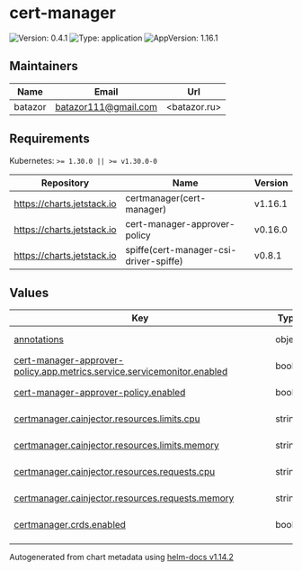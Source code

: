 # cert-manager

![Version: 0.4.1](https://img.shields.io/badge/Version-0.4.1-informational?style=flat-square) ![Type: application](https://img.shields.io/badge/Type-application-informational?style=flat-square) ![AppVersion: 1.16.1](https://img.shields.io/badge/AppVersion-1.16.1-informational?style=flat-square)

## Maintainers

| Name | Email | Url |
| ---- | ------ | --- |
| batazor | <batazor111@gmail.com> | <batazor.ru> |

## Requirements

Kubernetes: `>= 1.30.0 || >= v1.30.0-0`

| Repository | Name | Version |
|------------|------|---------|
| https://charts.jetstack.io | certmanager(cert-manager) | v1.16.1 |
| https://charts.jetstack.io | cert-manager-approver-policy | v0.16.0 |
| https://charts.jetstack.io | spiffe(cert-manager-csi-driver-spiffe) | v0.8.1 |

## Values

<table height="400px" >
	<thead>
		<th>Key</th>
		<th>Type</th>
		<th>Default</th>
		<th>Description</th>
	</thead>
	<tbody>
		<tr>
			<td id="annotations"><a href="./values.yaml#L7">annotations</a></td>
			<td>
object
</td>
			<td>
				<div style="max-width: 300px;">
<pre lang="json">
{}
</pre>
</div>
			</td>
			<td></td>
		</tr>
		<tr>
			<td id="cert-manager-approver-policy--app--metrics--service--servicemonitor--enabled"><a href="./values.yaml#L76">cert-manager-approver-policy.app.metrics.service.servicemonitor.enabled</a></td>
			<td>
bool
</td>
			<td>
				<div style="max-width: 300px;">
<pre lang="json">
true
</pre>
</div>
			</td>
			<td></td>
		</tr>
		<tr>
			<td id="cert-manager-approver-policy--enabled"><a href="./values.yaml#L70">cert-manager-approver-policy.enabled</a></td>
			<td>
bool
</td>
			<td>
				<div style="max-width: 300px;">
<pre lang="json">
false
</pre>
</div>
			</td>
			<td></td>
		</tr>
		<tr>
			<td id="certmanager--cainjector--resources--limits--cpu"><a href="./values.yaml#L49">certmanager.cainjector.resources.limits.cpu</a></td>
			<td>
string
</td>
			<td>
				<div style="max-width: 300px;">
<pre lang="json">
"100m"
</pre>
</div>
			</td>
			<td></td>
		</tr>
		<tr>
			<td id="certmanager--cainjector--resources--limits--memory"><a href="./values.yaml#L50">certmanager.cainjector.resources.limits.memory</a></td>
			<td>
string
</td>
			<td>
				<div style="max-width: 300px;">
<pre lang="json">
"128Mi"
</pre>
</div>
			</td>
			<td></td>
		</tr>
		<tr>
			<td id="certmanager--cainjector--resources--requests--cpu"><a href="./values.yaml#L46">certmanager.cainjector.resources.requests.cpu</a></td>
			<td>
string
</td>
			<td>
				<div style="max-width: 300px;">
<pre lang="json">
"10m"
</pre>
</div>
			</td>
			<td></td>
		</tr>
		<tr>
			<td id="certmanager--cainjector--resources--requests--memory"><a href="./values.yaml#L47">certmanager.cainjector.resources.requests.memory</a></td>
			<td>
string
</td>
			<td>
				<div style="max-width: 300px;">
<pre lang="json">
"32Mi"
</pre>
</div>
			</td>
			<td></td>
		</tr>
		<tr>
			<td id="certmanager--crds--enabled"><a href="./values.yaml#L27">certmanager.crds.enabled</a></td>
			<td>
bool
</td>
			<td>
				<div style="max-width: 300px;">
<pre lang="json">
true
</pre>
</div>
			</td>
			<td></td>
		</tr>
		<tr>
			<td id="certmanager--crds--keep"><a href="./values.yaml#L28">certmanager.crds.keep</a></td>
			<td>
bool
</td>
			<td>
				<div style="max-width: 300px;">
<pre lang="json">
true
</pre>
</div>
			</td>
			<td></td>
		</tr>
		<tr>
			<td id="certmanager--enabled"><a href="./values.yaml#L14">certmanager.enabled</a></td>
			<td>
bool
</td>
			<td>
				<div style="max-width: 300px;">
<pre lang="json">
true
</pre>
</div>
			</td>
			<td></td>
		</tr>
		<tr>
			<td id="certmanager--extraArgs[0]"><a href="./values.yaml#L31">certmanager.extraArgs[0]</a></td>
			<td>
string
</td>
			<td>
				<div style="max-width: 300px;">
<pre lang="json">
"--logging-format=json"
</pre>
</div>
			</td>
			<td></td>
		</tr>
		<tr>
			<td id="certmanager--featureGates"><a href="./values.yaml#L24">certmanager.featureGates</a></td>
			<td>
string
</td>
			<td>
				<div style="max-width: 300px;">
<pre lang="json">
"ExperimentalGatewayAPISupport=true"
</pre>
</div>
			</td>
			<td></td>
		</tr>
		<tr>
			<td id="certmanager--prometheus--enabled"><a href="./values.yaml#L62">certmanager.prometheus.enabled</a></td>
			<td>
bool
</td>
			<td>
				<div style="max-width: 300px;">
<pre lang="json">
true
</pre>
</div>
			</td>
			<td></td>
		</tr>
		<tr>
			<td id="certmanager--prometheus--servicemonitor--enabled"><a href="./values.yaml#L65">certmanager.prometheus.servicemonitor.enabled</a></td>
			<td>
bool
</td>
			<td>
				<div style="max-width: 300px;">
<pre lang="json">
true
</pre>
</div>
			</td>
			<td></td>
		</tr>
		<tr>
			<td id="certmanager--prometheus--servicemonitor--labels--release"><a href="./values.yaml#L67">certmanager.prometheus.servicemonitor.labels.release</a></td>
			<td>
string
</td>
			<td>
				<div style="max-width: 300px;">
<pre lang="json">
"prometheus-operator"
</pre>
</div>
			</td>
			<td></td>
		</tr>
		<tr>
			<td id="certmanager--resources--limits--cpu"><a href="./values.yaml#L21">certmanager.resources.limits.cpu</a></td>
			<td>
string
</td>
			<td>
				<div style="max-width: 300px;">
<pre lang="json">
"100m"
</pre>
</div>
			</td>
			<td></td>
		</tr>
		<tr>
			<td id="certmanager--resources--limits--memory"><a href="./values.yaml#L22">certmanager.resources.limits.memory</a></td>
			<td>
string
</td>
			<td>
				<div style="max-width: 300px;">
<pre lang="json">
"128Mi"
</pre>
</div>
			</td>
			<td></td>
		</tr>
		<tr>
			<td id="certmanager--resources--requests--cpu"><a href="./values.yaml#L18">certmanager.resources.requests.cpu</a></td>
			<td>
string
</td>
			<td>
				<div style="max-width: 300px;">
<pre lang="json">
"10m"
</pre>
</div>
			</td>
			<td></td>
		</tr>
		<tr>
			<td id="certmanager--resources--requests--memory"><a href="./values.yaml#L19">certmanager.resources.requests.memory</a></td>
			<td>
string
</td>
			<td>
				<div style="max-width: 300px;">
<pre lang="json">
"32Mi"
</pre>
</div>
			</td>
			<td></td>
		</tr>
		<tr>
			<td id="certmanager--startupapicheck--resources--limits--cpu"><a href="./values.yaml#L58">certmanager.startupapicheck.resources.limits.cpu</a></td>
			<td>
string
</td>
			<td>
				<div style="max-width: 300px;">
<pre lang="json">
"100m"
</pre>
</div>
			</td>
			<td></td>
		</tr>
		<tr>
			<td id="certmanager--startupapicheck--resources--limits--memory"><a href="./values.yaml#L59">certmanager.startupapicheck.resources.limits.memory</a></td>
			<td>
string
</td>
			<td>
				<div style="max-width: 300px;">
<pre lang="json">
"128Mi"
</pre>
</div>
			</td>
			<td></td>
		</tr>
		<tr>
			<td id="certmanager--startupapicheck--resources--requests--cpu"><a href="./values.yaml#L55">certmanager.startupapicheck.resources.requests.cpu</a></td>
			<td>
string
</td>
			<td>
				<div style="max-width: 300px;">
<pre lang="json">
"10m"
</pre>
</div>
			</td>
			<td></td>
		</tr>
		<tr>
			<td id="certmanager--startupapicheck--resources--requests--memory"><a href="./values.yaml#L56">certmanager.startupapicheck.resources.requests.memory</a></td>
			<td>
string
</td>
			<td>
				<div style="max-width: 300px;">
<pre lang="json">
"32Mi"
</pre>
</div>
			</td>
			<td></td>
		</tr>
		<tr>
			<td id="certmanager--webhook--resources--limits--cpu"><a href="./values.yaml#L40">certmanager.webhook.resources.limits.cpu</a></td>
			<td>
string
</td>
			<td>
				<div style="max-width: 300px;">
<pre lang="json">
"100m"
</pre>
</div>
			</td>
			<td></td>
		</tr>
		<tr>
			<td id="certmanager--webhook--resources--limits--memory"><a href="./values.yaml#L41">certmanager.webhook.resources.limits.memory</a></td>
			<td>
string
</td>
			<td>
				<div style="max-width: 300px;">
<pre lang="json">
"128Mi"
</pre>
</div>
			</td>
			<td></td>
		</tr>
		<tr>
			<td id="certmanager--webhook--resources--requests--cpu"><a href="./values.yaml#L37">certmanager.webhook.resources.requests.cpu</a></td>
			<td>
string
</td>
			<td>
				<div style="max-width: 300px;">
<pre lang="json">
"10m"
</pre>
</div>
			</td>
			<td></td>
		</tr>
		<tr>
			<td id="certmanager--webhook--resources--requests--memory"><a href="./values.yaml#L38">certmanager.webhook.resources.requests.memory</a></td>
			<td>
string
</td>
			<td>
				<div style="max-width: 300px;">
<pre lang="json">
"32Mi"
</pre>
</div>
			</td>
			<td></td>
		</tr>
		<tr>
			<td id="email"><a href="./values.yaml#L5">email</a></td>
			<td>
string
</td>
			<td>
				<div style="max-width: 300px;">
<pre lang="json">
"mymail@gmail.com"
</pre>
</div>
			</td>
			<td></td>
		</tr>
		<tr>
			<td id="spiffe--app--approver--metrics--service--servicemonitor--enabled"><a href="./values.yaml#L95">spiffe.app.approver.metrics.service.servicemonitor.enabled</a></td>
			<td>
bool
</td>
			<td>
				<div style="max-width: 300px;">
<pre lang="json">
true
</pre>
</div>
			</td>
			<td></td>
		</tr>
		<tr>
			<td id="spiffe--app--driver--resources--limits--cpu"><a href="./values.yaml#L88">spiffe.app.driver.resources.limits.cpu</a></td>
			<td>
string
</td>
			<td>
				<div style="max-width: 300px;">
<pre lang="json">
"100m"
</pre>
</div>
			</td>
			<td></td>
		</tr>
		<tr>
			<td id="spiffe--app--driver--resources--limits--memory"><a href="./values.yaml#L89">spiffe.app.driver.resources.limits.memory</a></td>
			<td>
string
</td>
			<td>
				<div style="max-width: 300px;">
<pre lang="json">
"128Mi"
</pre>
</div>
			</td>
			<td></td>
		</tr>
		<tr>
			<td id="spiffe--app--driver--resources--requests--cpu"><a href="./values.yaml#L85">spiffe.app.driver.resources.requests.cpu</a></td>
			<td>
string
</td>
			<td>
				<div style="max-width: 300px;">
<pre lang="json">
"15m"
</pre>
</div>
			</td>
			<td></td>
		</tr>
		<tr>
			<td id="spiffe--app--driver--resources--requests--memory"><a href="./values.yaml#L86">spiffe.app.driver.resources.requests.memory</a></td>
			<td>
string
</td>
			<td>
				<div style="max-width: 300px;">
<pre lang="json">
"5Mi"
</pre>
</div>
			</td>
			<td></td>
		</tr>
		<tr>
			<td id="spiffe--enabled"><a href="./values.yaml#L79">spiffe.enabled</a></td>
			<td>
bool
</td>
			<td>
				<div style="max-width: 300px;">
<pre lang="json">
false
</pre>
</div>
			</td>
			<td></td>
		</tr>
		<tr>
			<td id="type"><a href="./values.yaml#L11">type</a></td>
			<td>
string
</td>
			<td>
				<div style="max-width: 300px;">
<pre lang="json">
"cloudflare"
</pre>
</div>
			</td>
			<td></td>
		</tr>
	</tbody>
</table>

----------------------------------------------
Autogenerated from chart metadata using [helm-docs v1.14.2](https://github.com/norwoodj/helm-docs/releases/v1.14.2)
